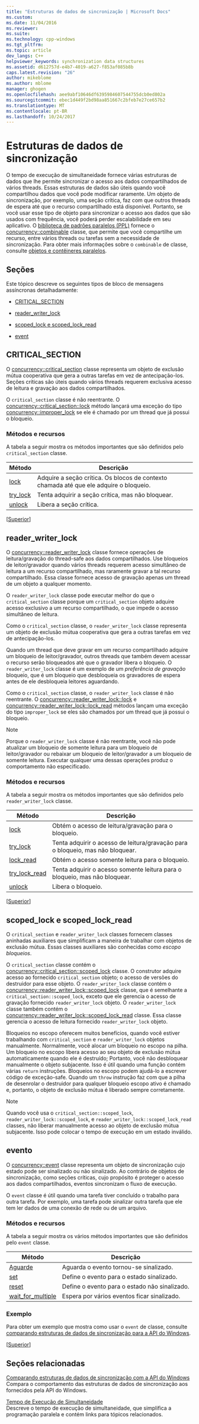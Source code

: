 ```yaml
---
title: "Estruturas de dados de sincronização | Microsoft Docs"
ms.custom: 
ms.date: 11/04/2016
ms.reviewer: 
ms.suite: 
ms.technology: cpp-windows
ms.tgt_pltfrm: 
ms.topic: article
dev_langs: C++
helpviewer_keywords: synchronization data structures
ms.assetid: d612757d-e4b7-4019-a627-f853af085b8b
caps.latest.revision: "26"
author: mikeblome
ms.author: mblome
manager: ghogen
ms.openlocfilehash: aee9abf10646df6395984607544755dcb0ed802a
ms.sourcegitcommit: ebec1d449f2bd98aa851667c2bfeb7e27ce657b2
ms.translationtype: MT
ms.contentlocale: pt-BR
ms.lasthandoff: 10/24/2017
---
```

# <a name="synchronization-data-structures"></a>Estruturas de dados de sincronização
O tempo de execução de simultaneidade fornece várias estruturas de dados que lhe permite sincronizar o acesso aos dados compartilhados de vários threads. Essas estruturas de dados são úteis quando você compartilhou dados que você pode modificar raramente. Um objeto de sincronização, por exemplo, uma seção crítica, faz com que outros threads de espera até que o recurso compartilhado está disponível. Portanto, se você usar esse tipo de objeto para sincronizar o acesso aos dados que são usados com frequência, você poderá perder escalabilidade em seu aplicativo. O [biblioteca de padrões paralelos (PPL)](../../parallel/concrt/parallel-patterns-library-ppl.md) fornece o [concurrency::combinable](../../parallel/concrt/reference/combinable-class.md) classe, que permite que você compartilhe um recurso, entre vários threads ou tarefas sem a necessidade de sincronização. Para obter mais informações sobre o `combinable` de classe, consulte [objetos e contêineres paralelos](../../parallel/concrt/parallel-containers-and-objects.md).  
  
##  <a name="top"></a>Seções  
 Este tópico descreve os seguintes tipos de bloco de mensagens assíncronas detalhadamente:  
  
-   [CRITICAL_SECTION](#critical_section)  
  
-   [reader_writer_lock](#reader_writer_lock)  
  
-   [scoped_lock e scoped_lock_read](#scoped_lock)  
  
-   [event](#event)  
  
##  <a name="critical_section"></a>CRITICAL_SECTION  
 O [concurrency::critical_section](../../parallel/concrt/reference/critical-section-class.md) classe representa um objeto de exclusão mútua cooperativa que gera a outras tarefas em vez de antecipação-los. Seções críticas são úteis quando vários threads requerem exclusiva acesso de leitura e gravação aos dados compartilhados.  

 O `critical_section` classe é não reentrante. O [concurrency::critical_section::lock](reference/critical-section-class.md#lock) método lançará uma exceção do tipo [concurrency::improper_lock](../../parallel/concrt/reference/improper-lock-class.md) se ele é chamado por um thread que já possui o bloqueio.  


  
### <a name="methods-and-features"></a>Métodos e recursos  
 A tabela a seguir mostra os métodos importantes que são definidos pelo `critical_section` classe.  
  
|Método|Descrição|  
|------------|-----------------|  
|[lock](reference/critical-section-class.md#lock)|Adquire a seção crítica. Os blocos de contexto chamada até que ele adquire o bloqueio.|  
|[try_lock](reference/critical-section-class.md#try_lock)|Tenta adquirir a seção crítica, mas não bloquear.|  
|[unlock](reference/critical-section-class.md#unlock)|Libera a seção crítica.|  
  
 [[Superior](#top)]  
  
##  <a name="reader_writer_lock"></a>reader_writer_lock  
 O [concurrency::reader_writer_lock](../../parallel/concrt/reference/reader-writer-lock-class.md) classe fornece operações de leitura/gravação do thread-safe aos dados compartilhados. Use bloqueios de leitor/gravador quando vários threads requerem acesso simultâneo de leitura a um recurso compartilhado, mas raramente gravar a tal recurso compartilhado. Essa classe fornece acesso de gravação apenas um thread de um objeto a qualquer momento.  
  
 O `reader_writer_lock` classe pode executar melhor do que o `critical_section` classe porque um `critical_section` objeto adquire acesso exclusivo a um recurso compartilhado, o que impede o acesso simultâneo de leitura.  
  
 Como o `critical_section` classe, o `reader_writer_lock` classe representa um objeto de exclusão mútua cooperativa que gera a outras tarefas em vez de antecipação-los.  
  
 Quando um thread que deve gravar em um recurso compartilhado adquire um bloqueio de leitor/gravador, outros threads que também devem acessar o recurso serão bloqueados até que o gravador libera o bloqueio. O `reader_writer_lock` classe é um exemplo de um *preferência de gravação* bloqueio, que é um bloqueio que desbloqueia os gravadores de espera antes de ele desbloqueia leitores aguardando.  
  
 Como o `critical_section` classe, o `reader_writer_lock` classe é não reentrante. O [concurrency::reader_writer_lock::lock](reference/reader-writer-lock-class.md#lock) e [concurrency::reader_writer_lock::lock_read](reference/reader-writer-lock-class.md#lock_read) métodos lançam uma exceção do tipo `improper_lock` se eles são chamados por um thread que já possui o bloqueio.  


  
> [!NOTE]
>  Porque o `reader_writer_lock` classe é não reentrante, você não pode atualizar um bloqueio de somente leitura para um bloqueio de leitor/gravador ou rebaixar um bloqueio de leitor/gravador a um bloqueio de somente leitura. Executar qualquer uma dessas operações produz o comportamento não especificado.  
  
### <a name="methods-and-features"></a>Métodos e recursos  
 A tabela a seguir mostra os métodos importantes que são definidos pelo `reader_writer_lock` classe.  
  
|Método|Descrição|  
|------------|-----------------|  
|[lock](reference/reader-writer-lock-class.md#lock)|Obtém o acesso de leitura/gravação para o bloqueio.|  
|[try_lock](reference/reader-writer-lock-class.md#try_lock)|Tenta adquirir o acesso de leitura/gravação para o bloqueio, mas não bloquear.|  
|[lock_read](reference/reader-writer-lock-class.md#lock_read)|Obtém o acesso somente leitura para o bloqueio.|  
|[try_lock_read](reference/reader-writer-lock-class.md#try_lock_read)|Tenta adquirir o acesso somente leitura para o bloqueio, mas não bloquear.|  
|[unlock](reference/reader-writer-lock-class.md#unlock)|Libera o bloqueio.|  
  
 [[Superior](#top)]  
  
##  <a name="scoped_lock"></a>scoped_lock e scoped_lock_read  
 O `critical_section` e `reader_writer_lock` classes fornecem classes aninhadas auxiliares que simplificam a maneira de trabalhar com objetos de exclusão mútua. Essas classes auxiliares são conhecidas como *escopo bloqueios*.  
  
 O `critical_section` classe contém o [concurrency::critical_section::scoped_lock](reference/critical-section-class.md#critical_section__scoped_lock_class) classe. O construtor adquire acesso ao fornecido `critical_section` objeto; o acesso de versões do destruidor para esse objeto. O `reader_writer_lock` classe contém o [concurrency::reader_writer_lock::scoped_lock](reference/reader-writer-lock-class.md#scoped_lock_class) classe, que é semelhante a `critical_section::scoped_lock`, exceto que ele gerencia o acesso de gravação fornecido `reader_writer_lock` objeto. O `reader_writer_lock` classe também contém o [concurrency::reader_writer_lock::scoped_lock_read](reference/reader-writer-lock-class.md#scoped_lock_read_class) classe. Essa classe gerencia o acesso de leitura fornecido `reader_writer_lock` objeto.  

  
 Bloqueios no escopo oferecem muitos benefícios, quando você estiver trabalhando com `critical_section` e `reader_writer_lock` objetos manualmente. Normalmente, você alocar um bloqueio no escopo na pilha. Um bloqueio no escopo libera acesso ao seu objeto de exclusão mútua automaticamente quando ele é destruído; Portanto, você não desbloquear manualmente o objeto subjacente. Isso é útil quando uma função contém várias `return` instruções. Bloqueios no escopo podem ajudá-lo a escrever código de exceção-safe. Quando um `throw` instrução faz com que a pilha de desenrolar o destruidor para qualquer bloqueio escopo ativo é chamado e, portanto, o objeto de exclusão mútua é liberado sempre corretamente.  
  
> [!NOTE]
>  Quando você usa o `critical_section::scoped_lock`, `reader_writer_lock::scoped_lock`, e `reader_writer_lock::scoped_lock_read` classes, não liberar manualmente acesso ao objeto de exclusão mútua subjacente. Isso pode colocar o tempo de execução em um estado inválido.  
  
##  <a name="event"></a>evento  
 O [concurrency::event](../../parallel/concrt/reference/event-class.md) classe representa um objeto de sincronização cujo estado pode ser sinalizado ou não sinalizado. Ao contrário de objetos de sincronização, como seções críticas, cujo propósito é proteger o acesso aos dados compartilhados, eventos sincronizam o fluxo de execução.  
  
 O `event` classe é útil quando uma tarefa tiver concluído o trabalho para outra tarefa. Por exemplo, uma tarefa pode sinalizar outra tarefa que ele tem ler dados de uma conexão de rede ou de um arquivo.  
  
### <a name="methods-and-features"></a>Métodos e recursos  
 A tabela a seguir mostra os vários métodos importantes que são definidos pelo `event` classe.  
  
|Método|Descrição|  
|------------|-----------------|  
|[Aguarde](reference/event-class.md#wait)|Aguarda o evento tornou-se sinalizado.|  
|[set](reference/event-class.md#set)|Define o evento para o estado sinalizado.|  
|[reset](reference/event-class.md#reset)|Define o evento para o estado não sinalizado.|  
|[wait_for_multiple](reference/event-class.md#wait_for_multiple)|Espera por vários eventos ficar sinalizado.|  

  
### <a name="example"></a>Exemplo  
 Para obter um exemplo que mostra como usar o `event` de classe, consulte [comparando estruturas de dados de sincronização para a API do Windows](../../parallel/concrt/comparing-synchronization-data-structures-to-the-windows-api.md).  
  
 [[Superior](#top)]  
  
## <a name="related-sections"></a>Seções relacionadas  
 [Comparando estruturas de dados de sincronização com a API do Windows](../../parallel/concrt/comparing-synchronization-data-structures-to-the-windows-api.md)  
 Compara o comportamento das estruturas de dados de sincronização aos fornecidos pela API do Windows.  
  
 [Tempo de Execução de Simultaneidade](../../parallel/concrt/concurrency-runtime.md)  
 Descreve o tempo de execução de simultaneidade, que simplifica a programação paralela e contém links para tópicos relacionados.


